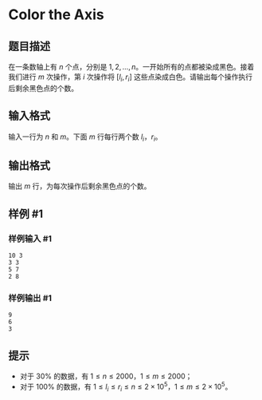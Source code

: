 # Color the Axis

## 题目描述

在一条数轴上有 $n$ 个点，分别是 $1,2,\ldots,n$。一开始所有的点都被染成黑色。接着我们进行 $m$ 次操作，第 $i$ 次操作将 $[l_i,r_i]$ 这些点染成白色。请输出每个操作执行后剩余黑色点的个数。

## 输入格式

输入一行为 $n$ 和 $m$。下面 $m$ 行每行两个数 $l_i$，$r_i$。

## 输出格式

输出 $m$ 行，为每次操作后剩余黑色点的个数。

## 样例 #1

### 样例输入 #1
```
10 3   
3 3   
5 7   
2 8     
```

### 样例输出 #1

```
9     
6     
3
```

## 提示

- 对于 $30\%$ 的数据，有 $1\le n\le2000$，$1\le m\le2000$；
- 对于 $100\%$ 的数据，有 $1\le l_i\le r_i\le n\le 2\times 10^5$，$1\le m\le 2\times10^5$。
